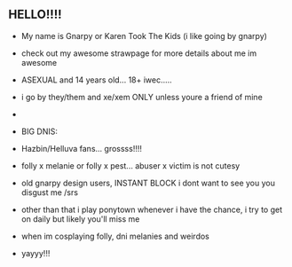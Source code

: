 ## HELLO!!!! 
- My name is Gnarpy or Karen Took The Kids (i like going by gnarpy)
- check out my awesome strawpage for more details about me im awesome
- ASEXUAL and 14 years old... 18+ iwec.....
- i go by they/them and xe/xem ONLY unless youre a friend of mine
- 
- BIG DNIS:
- Hazbin/Helluva fans... grossss!!!!
- folly x melanie or folly x pest... abuser x victim is not cutesy
- old gnarpy design users, INSTANT BLOCK i dont want to see you you disgust me /srs

- other than that i play ponytown whenever i have the chance, i try to get on daily but likely you'll miss me

- when im cosplaying folly, dni melanies and weirdos

- yayyy!!!

